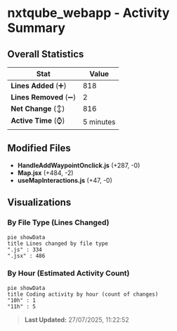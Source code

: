 # nxtqube_webapp - Activity Summary 

## Overall Statistics

| Stat                   | Value                                                             |
| ---------------------- | ----------------------------------------------------------------- |
| **Lines Added** (➕)   | 818                                          |
| **Lines Removed** (➖) | 2                                        |
| **Net Change** (↕)    | 816                |
| **Active Time** (⌚)   | 5 minutes |


## Modified Files
- **HandleAddWaypointOnclick.js** (+287, -0)
- **Map.jsx** (+484, -2)
- **useMapInteractions.js** (+47, -0)

## Visualizations

### By File Type (Lines Changed)

```mermaid
pie showData
title Lines changed by file type
".js" : 334
".jsx" : 486
```

### By Hour (Estimated Activity Count)

```mermaid
pie showData
title Coding activity by hour (count of changes)
"10h" : 1
"11h" : 5
```


> **Last Updated:** 27/07/2025, 11:22:52